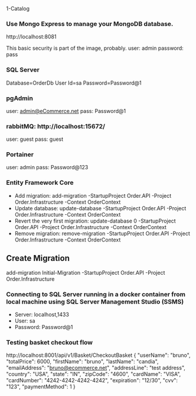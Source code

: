
1-Catalog

### Use Mongo Express to manage your MongoDB database.
http://localhost:8081

This basic security is part of the image, probably.
user: admin
password: pass

### SQL Server
Database=OrderDb
User Id=sa
Password=Password@1

### pgAdmin
user: admin@eCommerce.net
pass: Password@1

### rabbitMQ: http://localhost:15672/
user: guest
pass: guest

### Portainer
user: admin
pass: Password@123

### Entity Framework Core

- Add migration: add-migration <MigrationName> -StartupProject Order.API -Project Order.Infrastructure -Context OrderContext 
- Update database: update-database -StartupProject Order.API -Project Order.Infrastructure -Context OrderContext
- Revert the very first migration: update-database 0 -StartupProject Order.API -Project Order.Infrastructure -Context OrderContext
- Remove migration: remove-migration -StartupProject Order.API -Project Order.Infrastructure -Context OrderContext

## Create Migration

add-migration Initial-Migration -StartupProject Order.API -Project Order.Infrastructure

### Connecting to SQL Server running in a docker container from local machine using SQL Server Management Studio (SSMS)

- Server: localhost,1433
- User: sa
- Password: Password@1

### Testing basket checkout flow

http://localhost:8001/api/v1/Basket/CheckoutBasket
{
  "userName": "bruno",
  "totalPrice": 6000,
  "firstName": "bruno",
  "lastName": "candia",
  "emailAddress": "bruno@ecommerce.net",
  "addressLine": "test address",
  "country": "USA",
  "state": "IN",
  "zipCode": "4600",
  "cardName": "VISA",
  "cardNumber": "4242-4242-4242-4242",
  "expiration": "12/30",
  "cvv": "123",
  "paymentMethod": 1
}